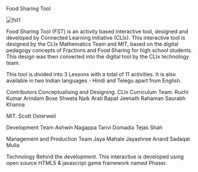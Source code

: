 Food Sharing Tool

![fst1](https://user-images.githubusercontent.com/20156664/41417346-b06cc84c-700a-11e8-9379-1aa962c4916f.png) 


Food Sharing Tool (FST) is an activity based interactive tool, designed and developed by Connected Learning Initiative (CLIx). This interactive tool is designed by the CLIx Mathematics Team and MIT, based on the digital pedagogy concepts of Fractions and Food Sharing for high school students. This design was then converted into the digital tool by the CLIx technology team. 

This tool is divided into 3 Lessons with a total of 11 activities. It is also available in two Indian languages - Hindi and Telegu apart from English.

Contributors 
Conceptualising and Designing.
CLIx Curriculum Team.
Ruchi Kumar
Arindam Bose
Shweta Naik
Arati Bapat 
Jeenath Rahaman
Saurabh Khanna

MIT.
Scott Osterweil

Development Team
Ashwin Nagappa
Tanvi Domadia
Tejas Shah

Management and Production Team 
Jaya Mahale
Jayashree Anand 
Sadaqat Mulla 

Technology Behind the development.
This interactive is developed using open source HTML5 & javascript game framework named Phaser.



